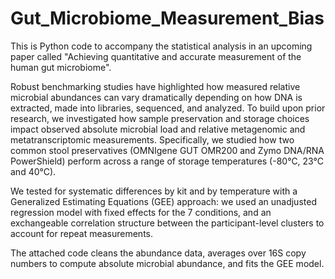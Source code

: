 # Gut_Microbiome_Measurement_Bias
This is Python code to accompany the statistical analysis in an upcoming paper called "Achieving quantitative and accurate measurement of the human gut microbiome".  

Robust benchmarking studies have highlighted how measured relative microbial abundances can vary dramatically depending on how DNA is extracted, made into libraries, sequenced, and analyzed. To build upon prior research, we investigated how sample preservation and storage choices impact observed absolute microbial load and relative metagenomic and metatranscriptomic measurements. Specifically, we studied how two common stool preservatives (OMNIgene GUT OMR200 and Zymo DNA/RNA PowerShield) perform across a range of storage temperatures (-80°C, 23°C and 40°C).

We tested for systematic differences by kit and by temperature with a Generalized Estimating Equations (GEE) approach: we used an unadjusted regression model with fixed effects for the 7 conditions, and an exchangeable correlation structure between the participant-level clusters to account for repeat measurements.

The attached code cleans the abundance data, averages over 16S copy numbers to compute absolute microbial abundance, and fits the GEE model.
